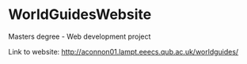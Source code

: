 # WorldGuidesWebsite
Masters degree - Web development project

Link to website: http://aconnon01.lampt.eeecs.qub.ac.uk/worldguides/